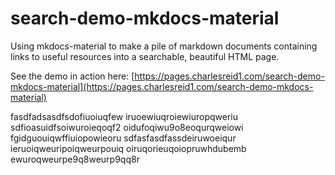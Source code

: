 # search-demo-mkdocs-material

Using mkdocs-material to make a pile of markdown documents containing links
to useful resources into a searchable, beautiful HTML page.

See the demo in action here: [https://pages.charlesreid1.com/search-demo-mkdocs-material](https://pages.charlesreid1.com/search-demo-mkdocs-material)

fasdfadsasdfsdofiuoiuqfew
iruoewiuqroiewiuropqweriu
sdfioasuidfsoiwuroieqoqf2
oidufoqiwu9o8eoqurqweiowi
fgidguouiqwffiuiopowieoru
sdfasfasdfassdeiruwoeiqur
ieruoiqweuripoiqweurpouiq
oiruqorieuqoiopruwhdubemb
ewuroqweurpe9q8weurp9qq8r

